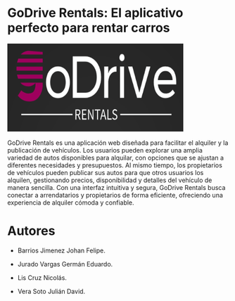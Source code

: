 # GoDrive Rentals: El aplicativo perfecto para rentar carros

<img src="img/Logo.png" alt="Logo" width="400" height="200">

GoDrive Rentals es una aplicación web diseñada para facilitar el alquiler y la publicación de vehículos. Los usuarios pueden explorar una amplia variedad de autos disponibles para alquilar, con opciones que se ajustan a diferentes necesidades y presupuestos. Al mismo tiempo, los propietarios de vehículos pueden publicar sus autos para que otros usuarios los alquilen, gestionando precios, disponibilidad y detalles del vehículo de manera sencilla. Con una interfaz intuitiva y segura, GoDrive Rentals busca conectar a arrendatarios y propietarios de forma eficiente, ofreciendo una experiencia de alquiler cómoda y confiable.

# Autores

- Barrios Jimenez Johan Felipe.

- Jurado Vargas Germán Eduardo.

- Lis Cruz Nicolás.

- Vera Soto Julián David.

 